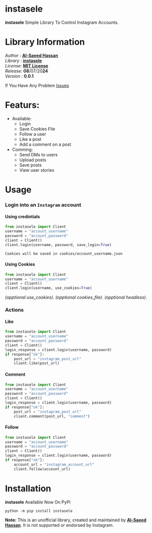 # instasele

**instasele** Simple Library To Control Instagram Accounts.

# Library Information
*Author :* [**Al-Saeed Hassan**](https://t.me/DEV_BEN)\
*Library :* [**instasele**](https://github.com/sa3ed7asan/instasele)\
*License:* [**MIT License**](https://github.com/sa3ed7asan/instasele/blob/main/LICENSE)\
*Release:* **08**/07/20**24**\
*Version :* **0.0.1**

If You Have Any Problem [Issues](https://github.com/sa3ed7asan/instasele/issues)

# Featurs:
- Available:
    - Login
    - Save Cookies File
    - Follow a user
    - Like a post
    - Add a comment on a post
- Comming:
    - Send DMs to users
    - Upload posts
    - Save posts
    - View user stories


# Usage

### Login into an `Instagram` account

#### Using credintials
```python
from instasele import Client
username = "account_username"
password = "account_password"
client = Client()
client.login(username, password, save_login=True)
```
`Cookies will be saved in cookies/account_username.json`

#### Using Cookies
```python
from instasele import Client
username = "account_username"
client = Client()
client.login(username, use_cookies=True)
```
*(opptional use_cookies)*.
*(opptional cookies_file)*.
*(opptional headless)*.

### Actions
#### Like
```python
from instasele import Client
username = "account_username"
password = "account_password"
client = Client()
login_response = client.login(username, password)
if response["ok"]:
    post_url = "instagram_post_url"
    client.like(post_url)
```

#### Comment
```python
from instasele import Client
username = "account_username"
password = "account_password"
client = Client()
login_response = client.login(username, password)
if response["ok"]:
    post_url = "instagram_post_url"
    client.comment(post_url, "comment")
```

#### Follow
```python
from instasele import Client
username = "account_username"
password = "account_password"
client = Client()
login_response = client.login(username, password)
if response["ok"]:
    account_url = "instagram_account_url"
    client.follow(account_url)
```

# Installation

**instasele** Available Now On PyPi

```console
python -m pip install instasele
```


**Note:** This is an unofficial library, created and maintained by [**Al-Saeed Hassan**](https://github.com/sa3ed7asan/). It is not supported or endorsed by Instagram.
